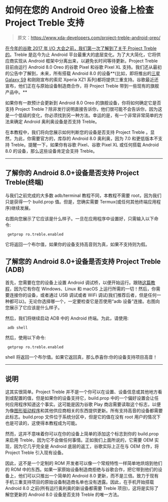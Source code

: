# 如何在您的 Android Oreo 设备上检查 Project Treble 支持

> 原文：<https://www.xda-developers.com/project-treble-android-oreo/>

[在今年的谷歌 2017 年 I/O 大会之前，我们第一次了解到了关于 Project Treble 的](https://www.xda-developers.com/googles-project-treble-modularize-android-so-oems-can-update-devices-faster/)。Treble 是迄今为止 Android 平台最重大的底层变化。为了大大简化，它将供应商实现从 Android 框架中分离出来，以避免长时间等待更新。Project Treble 目前由运行 Android 8.0 Oreo 的谷歌 Pixel 和谷歌 Pixel XL 支持。我们还从最初的公告中了解到，未来，所有搭载 Android 8.0 的设备**(比如，即将推出的[三星 Galaxy S9](https://www.xda-developers.com/source-galaxy-s9-snapdragon-845-oreo/) 和刚刚宣布的索尼 Xperia XZ1 系列)都将提供三重支持。谷歌最近还宣布，他们正在与原始设备制造商合作，将 Project Treble 带到一些现有的旗舰产品中。**

如果你有一款预计会更新到 Android 8.0 Oreo 的旗舰设备，你将如何确定它是否支持 Project Treble？除非发行说明直接告诉你，他们很可能不会告诉你，因为这是一个低级的变化，你必须找到另一种方法。幸运的是，有一个非常非常简单的方法来确定 Android 奥利奥设备是否支持 Treble。

在本教程中，我们将向您展示如何判断您的设备是否支持 Project Treble 。显然，为此，你需要官方的，库存的 Android 8.0 奥利奥，因为 7.0 和更低版本不支持 Treble。提醒一下，如果你有谷歌 Pixel、谷歌 Pixel XL 或任何搭载 Android 8.0 的设备，那么这些设备肯定会支持 Treble。

* * *

## 了解你的 Android 8.0+设备是否支持 Project Treble(终端)

与我们之前完成的大多数 adb/terminal 教程不同，本教程不需要 root，因为我们只是获得一个 build.prop 值。但是，您确实需要 Termux(或任何其他终端应用程序)继续发展。

右图向您展示了它应该是什么样子。一旦在应用程序中设置好，只需输入以下命令:

```
 getprop ro.treble.enabled 
```

它将返回一个布尔值，如果你的设备支持高音则为真，如果不支持则为假。

## 了解您的 Android 8.0+设备是否支持 Project Treble (ADB)

首先，您需要在您的设备上设置 Android 调试桥，以便开始运行。跟随[这篇教程](https://www.xda-developers.com/install-adb-windows-macos-linux/)，因为它有你在 Windows、Linux 和 macOS 上运行所需的一切！然后，你需要连接你的设备，或者通过 USB 调试或者 WiFi 调试(我们推荐后者，但是任何一种都可以)。无论你选择哪一个，一定要检查它是否使用“adb 设备”连接。右图向您展示了它应该是什么样子。

然后，我们将继续启动 ADB 中的 Android 终端。为此，请使用:

```
 adb shell 
```

然后，使用以下命令:

```
 getprop ro.treble.enabled 
```

shell 将返回一个布尔值。如果它返回真，那么恭喜你:你的设备支持项目高音！

* * *

## 说明

这其实很简单。Project Treble 并不是一个你可以在设置、设备信息或其他地方看到或配置的值，但是如果你的设备支持它，build.prop 中的一个偏好设置会让任何应用程序知道这个事实。这可能是因为谷歌 Play 商店需要读取这个标志，以便为像[图形驱动程序](https://www.xda-developers.com/android-o-users-will-update-graphics-drivers-through-play-store/)和其他供应商相关的东西提供更新。所有支持高音的设备都需要此标志。build.prop 文件位于系统分区中，但是它的值在没有 root 用户的情况下也是可读的，这使得本教程成为可能。

然而，这并不意味着你可以在你的设备上简单的添加这个标志到你的 build.prop 来启用 Treble，因为它不会做任何事情。正如我们上面所说的，它需要 OEM 实现，因为它几乎完全是 Android 底层的返工，谷歌实际上正在与 OEM 合作，将 Project Treble 引入现有设备。

因此，这不是一个定制的 ROM 开发者可以像一个常规特性一样简单地烘焙到他们的 ROM 中的东西。如果一家原始设备制造商拒绝与谷歌合作，把它带到他们的设备上，他们可以只推出一个简单的 Android 8.0 更新，而不是三倍。致力于现有手机三重支持项目的原始设备制造商名单也没有透露。因此，在手机开始搭载 Android 8.0 之前(所有运行奥利奥的新设备都需要 Treble 项目)，这将是实际了解您更新的 Android 8.0 设备是否支持 Treble 的唯一方法。